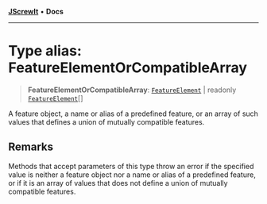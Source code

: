 [**JScrewIt**](../README.md) • **Docs**

***

# Type alias: FeatureElementOrCompatibleArray

> **FeatureElementOrCompatibleArray**: [`FeatureElement`](FeatureElement.md) \| readonly [`FeatureElement`](FeatureElement.md)[]

A feature object, a name or alias of a predefined feature, or an array of such values that
defines a union of mutually compatible features.

## Remarks

Methods that accept parameters of this type throw an error if the specified value is neither a
feature object nor a name or alias of a predefined feature, or if it is an array of values that
does not define a union of mutually compatible features.
